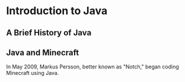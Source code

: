 # Introduction to Java

## A Brief History of Java


## Java and Minecraft
In May 2009, Markus Persson, better known as "Notch," began coding Minecraft using Java.